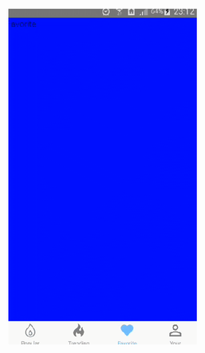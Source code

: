 
![image](https://raw.githubusercontent.com/chiyuelaochao/ReactNativeGithub/master/show/rngithub.gif)